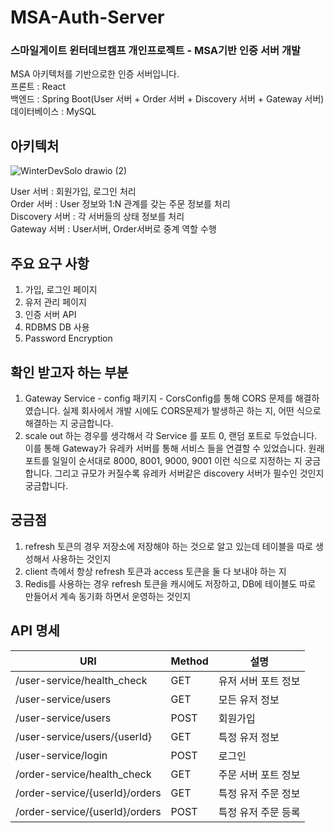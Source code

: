 # MSA-Auth-Server
### 스마일게이트 윈터데브캠프 개인프로젝트 - MSA기반 인증 서버 개발

MSA 아키텍처를 기반으로한 인증 서버입니다. <br>
프론트 : React <br>
백엔드 : Spring Boot(User 서버 + Order 서버 + Discovery 서버 + Gateway 서버)<br>
데이터베이스 : MySQL <br>

## 아키텍처

![WinterDevSolo drawio (2)](https://user-images.githubusercontent.com/78259314/209460012-80e8ce79-b6bb-40b0-bc6c-e82a7638a86d.png)

User 서버 : 회원가입, 로그인 처리 <br>
Order 서버 : User 정보와 1:N 관계를 갖는 주문 정보를 처리<br>
Discovery 서버 : 각 서버들의 상태 정보를 처리<br>
Gateway 서버 : User서버, Order서버로 중계 역할 수행<br>

## 주요 요구 사항

1. 가입, 로그인 페이지
2. 유저 관리 페이지
3. 인증 서버 API
4. RDBMS DB 사용
5. Password Encryption

## 확인 받고자 하는 부분
1. Gateway Service - config 패키지 - CorsConfig를 통해 CORS 문제를 해결하였습니다. 실제 회사에서 개발 시에도 CORS문제가 발생하곤 하는 지, 어떤 식으로 해결하는 지 궁금합니다.
2. scale out 하는 경우를 생각해서 각 Service 를 포트 0, 랜덤 포트로 두었습니다. 이를 통해 Gateway가 유레카 서버를 통해 서비스 들을 연결할 수 있었습니다. 원래 포트를 일일이 순서대로 8000, 8001, 9000, 9001 이런 식으로 지정하는 지 궁금합니다. 그리고 규모가 커질수록 유레카 서버같은 discovery 서버가 필수인 것인지 궁금합니다.

## 궁금점
1. refresh 토큰의 경우 저장소에 저장해야 하는 것으로 알고 있는데 테이블을 따로 생성해서 사용하는 것인지
2. client 측에서 항상 refresh 토큰과 access 토큰을 둘 다 보내야 하는 지 
3. Redis를 사용하는 경우 refresh 토큰을 캐시에도 저장하고, DB에 테이블도 따로 만들어서 계속 동기화 하면서 운영하는 것인지

## API 명세

|URI|Method|설명|
|-----|---|-----|
|/user-service/health_check|GET|유저 서버 포트 정보|
|/user-service/users|GET|모든 유저 정보|
|/user-service/users|POST|회원가입|
|/user-service/users/{userId}|GET|특정 유저 정보|
|/user-service/login|POST|로그인|
|/order-service/health_check|GET|주문 서버 포트 정보|
|/order-service/{userId}/orders|GET|특정 유저 주문 정보|
|/order-service/{userId}/orders|POST|특정 유저 주문 등록|
